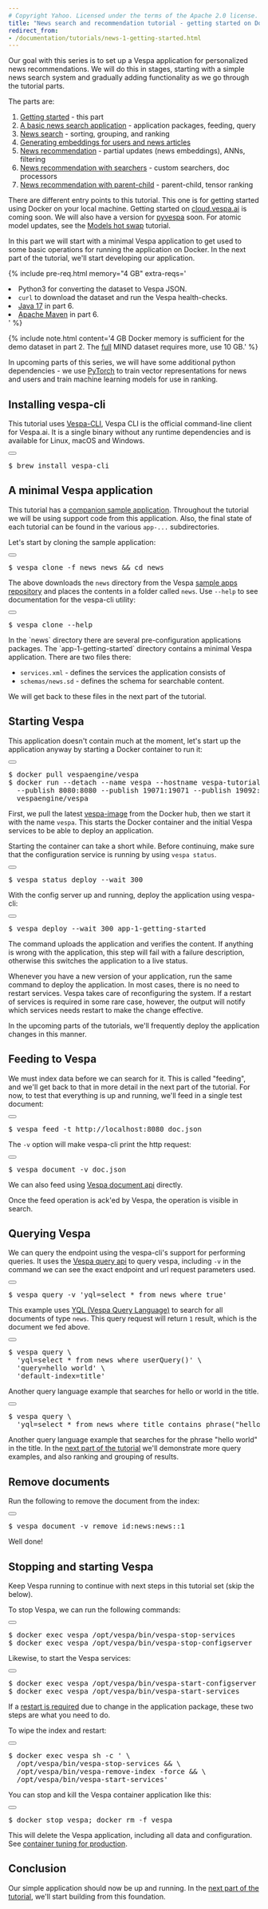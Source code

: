 ```yaml
---
# Copyright Yahoo. Licensed under the terms of the Apache 2.0 license. See LICENSE in the project root.
title: "News search and recommendation tutorial - getting started on Docker"
redirect_from:
- /documentation/tutorials/news-1-getting-started.html
---
```



Our goal with this series is to set up a Vespa application for personalized
news recommendations. We will do this in stages, starting with a simple news
search system and gradually adding functionality as we go through the
tutorial parts.

The parts are:  

1. [Getting started](news-1-getting-started.html) - this part
2. [A basic news search application](news-2-basic-feeding-and-query.html) - application packages, feeding, query
3. [News search](news-3-searching.html) - sorting, grouping, and ranking
4. [Generating embeddings for users and news articles](news-4-embeddings.html)
5. [News recommendation](news-5-recommendation.html) - partial updates (news embeddings), ANNs, filtering
6. [News recommendation with searchers](news-6-recommendation-with-searchers.html) - custom searchers, doc processors
7. [News recommendation with parent-child](news-7-recommendation-with-parent-child.html) - parent-child, tensor ranking

There are different entry points to this tutorial. This one is for getting
started using Docker on your local machine. Getting started on 
[cloud.vespa.ai](https://cloud.vespa.ai) is coming soon. We will also have a
version for [pyvespa](https://github.com/vespa-engine/pyvespa) soon.
For atomic model updates, see the [Models hot swap](models-hot-swap.html) tutorial.

In this part we will start with a minimal Vespa application to
get used to some basic operations for running the application on Docker.
In the next part of the tutorial, we'll start developing our application.

{% include pre-req.html memory="4 GB" extra-reqs='
<li>Python3 for converting the dataset to Vespa JSON.</li>
<li><code>curl</code> to download the dataset and run the Vespa health-checks.</li>
<li><a href="https://openjdk.java.net/projects/jdk/17/">Java 17</a> in part 6.</li>
<li><a href="https://maven.apache.org/install.html">Apache Maven</a> in part 6.</li>' %}

{% include note.html content='4 GB Docker memory is sufficient for the demo dataset in part 2.
The <span style="text-decoration: underline;">full</span> MIND dataset requires more, use 10 GB.' %}

In upcoming parts of this series, we will have some additional python dependencies -
we use [PyTorch](https://pytorch.org/) to train vector representations for news and users
and train machine learning models for use in ranking.


## Installing vespa-cli 

This tutorial uses [Vespa-CLI](../vespa-cli.html),
Vespa CLI is the official command-line client for Vespa.ai. 
It is a single binary without any runtime dependencies and is available for Linux, macOS and Windows.

<div class="pre-parent">
  <button class="d-icon d-duplicate pre-copy-button" onclick="copyPreContent(this)"></button>
<pre>
$ brew install vespa-cli 
</pre>
</div>


## A minimal Vespa application

This tutorial has a [companion sample application](https://github.com/vespa-engine/sample-apps/tree/master/news).
Throughout the tutorial we will be using support code from this application.
Also, the final state of each tutorial can be found in the various `app-...` subdirectories.

Let's start by cloning the sample application:

<div class="pre-parent">
  <button class="d-icon d-duplicate pre-copy-button" onclick="copyPreContent(this)"></button>
<pre data-test="exec">
$ vespa clone -f news news && cd news
</pre>
</div>

The above downloads the `news` directory from the Vespa
[sample apps repository](https://github.com/vespa-engine/sample-apps/) and
places the contents in a folder called `news`. Use `--help` to see documentation 
for the vespa-cli utility:

<div class="pre-parent">
  <button class="d-icon d-duplicate pre-copy-button" onclick="copyPreContent(this)"></button>
<pre data-test="exec">
$ vespa clone --help
</pre>
</div>
In the `news` directory there are several pre-configuration applications packages.
The `app-1-getting-started` directory contains a minimal Vespa application.
There are two files there:

- `services.xml` -  defines the services the application consists of
- `schemas/news.sd` - defines the schema for searchable content. 

We will get back to these files in the next part of the tutorial.


## Starting Vespa

This application doesn't contain much at the moment,
let's start up the application anyway by starting a Docker container to run it:

<div class="pre-parent">
  <button class="d-icon d-duplicate pre-copy-button" onclick="copyPreContent(this)"></button>
<pre data-test="exec">
$ docker pull vespaengine/vespa
$ docker run --detach --name vespa --hostname vespa-tutorial \
  --publish 8080:8080 --publish 19071:19071 --publish 19092:19092 \
  vespaengine/vespa
</pre>
</div>

First, we pull the latest [vespa-image](https://hub.docker.com/r/vespaengine/vespa/)
from the Docker hub, then we
start it with the name `vespa`. This starts the Docker container and the
initial Vespa services to be able to deploy an application.

Starting the container can take a short while. Before continuing, make sure
that the configuration service is running by using `vespa status`. 

<div class="pre-parent">
  <button class="d-icon d-duplicate pre-copy-button" onclick="copyPreContent(this)"></button>
<pre data-test="exec">
$ vespa status deploy --wait 300 
</pre>
</div>

With the config server up and running, deploy the application using vespa-cli:

<div class="pre-parent">
  <button class="d-icon d-duplicate pre-copy-button" onclick="copyPreContent(this)"></button>
<pre data-test="exec">
$ vespa deploy --wait 300 app-1-getting-started 
</pre>
</div>

The command uploads the application and verifies the content.
If anything is wrong with the application, this step will fail with a failure description,
otherwise this switches the application to a live status.

Whenever you have a new version of your application, 
run the same command to deploy the application.
In most cases, there is no need to restart services.
Vespa takes care of reconfiguring the system.
If a restart of services is required in some rare case, however, the output will notify 
which services needs restart to make the change effective. 

In the upcoming parts of the tutorials, we'll frequently deploy the 
application changes in this manner. 


## Feeding to Vespa

We must index data before we can search for it.
This is called "feeding", and we'll get back to that in more detail in the next part of the tutorial.
For now, to test that everything is up and running, we'll feed in a single test document:
<div class="pre-parent">
  <button class="d-icon d-duplicate pre-copy-button" onclick="copyPreContent(this)"></button>
<pre data-test="exec" >
$ vespa feed -t http://localhost:8080 doc.json
</pre>
</div>

The `-v` option will make vespa-cli print the http request:
<div class="pre-parent">
  <button class="d-icon d-duplicate pre-copy-button" onclick="copyPreContent(this)"></button>
<pre data-test="exec" >
$ vespa document -v doc.json
</pre>
</div>

We can also feed using [Vespa document api](../document-v1-api-guide.html) directly.

Once the feed operation is ack'ed by Vespa, the operation is visible in search.


## Querying Vespa

We can query the endpoint using the vespa-cli's support for performing queries.
It uses the [Vespa query api](../query-api.html) to query vespa,
including `-v` in the command we can see the exact endpoint and url request parameters used. 

<div class="pre-parent">
  <button class="d-icon d-duplicate pre-copy-button" onclick="copyPreContent(this)"></button>
<pre data-test="exec" data-test-assert-contains='Hello world!'>
$ vespa query -v 'yql=select * from news where true'
</pre>
</div>

This example uses [YQL (Vespa Query Language)](../query-language.html) to 
search for all documents of type `news`. This query request will return `1` result, which is the document we fed above. 

<div class="pre-parent">
  <button class="d-icon d-duplicate pre-copy-button" onclick="copyPreContent(this)"></button>
<pre data-test="exec" data-test-assert-contains='Hello world!'>
$ vespa query \
  'yql=select * from news where userQuery()' \
  'query=hello world' \
  'default-index=title'
</pre>
</div>

Another query language example that searches for hello or world in the title.

<div class="pre-parent">
  <button class="d-icon d-duplicate pre-copy-button" onclick="copyPreContent(this)"></button>
<pre data-test="exec" data-test-assert-contains='Hello world!'>
$ vespa query \
  'yql=select * from news where title contains phrase("hello","world")'
</pre>
</div>

Another query language example that searches for the phrase "hello world" in the title.
In the [next part of the tutorial](news-2-basic-feeding-and-query.html) we'll demonstrate more query examples,
and also ranking and grouping of results.


## Remove documents
Run the following to remove the document from the index:
<div class="pre-parent">
  <button class="d-icon d-duplicate pre-copy-button" onclick="copyPreContent(this)"></button>
<pre data-test="exec" data-test-assert-contains='id:news:news::1'>
$ vespa document -v remove id:news:news::1
</pre>
</div>

Well done!


## Stopping and starting Vespa

Keep Vespa running to continue with next steps in this tutorial set (skip the below).

To stop Vespa, we can run the following commands:

<div class="pre-parent">
  <button class="d-icon d-duplicate pre-copy-button" onclick="copyPreContent(this)"></button>
<pre>
$ docker exec vespa /opt/vespa/bin/vespa-stop-services
$ docker exec vespa /opt/vespa/bin/vespa-stop-configserver
</pre>
</div>

Likewise, to start the Vespa services:

<div class="pre-parent">
  <button class="d-icon d-duplicate pre-copy-button" onclick="copyPreContent(this)"></button>
<pre>
$ docker exec vespa /opt/vespa/bin/vespa-start-configserver
$ docker exec vespa /opt/vespa/bin/vespa-start-services
</pre>
</div>

If a [restart is required](../reference/schema-reference.html#changes-that-require-restart-but-not-re-feed)
due to change in the application package,
these two steps are what you need to do.

To wipe the index and restart:

<div class="pre-parent">
  <button class="d-icon d-duplicate pre-copy-button" onclick="copyPreContent(this)"></button>
<pre>
$ docker exec vespa sh -c ' \
  /opt/vespa/bin/vespa-stop-services && \
  /opt/vespa/bin/vespa-remove-index -force && \
  /opt/vespa/bin/vespa-start-services'
</pre>
</div>

You can stop and kill the Vespa container application like this:

<div class="pre-parent">
  <button class="d-icon d-duplicate pre-copy-button" onclick="copyPreContent(this)"></button>
<pre data-test="after">
$ docker stop vespa; docker rm -f vespa
</pre>
</div>

This will delete the Vespa application, including all data and configuration. See 
[container tuning for production](/en/operations-selfhosted/docker-containers.html). 


## Conclusion

Our simple application should now be up and running. In the [next part
of the tutorial](news-2-basic-feeding-and-query.html), we'll start building
from this foundation.

<script src="/js/process_pre.js"></script>
